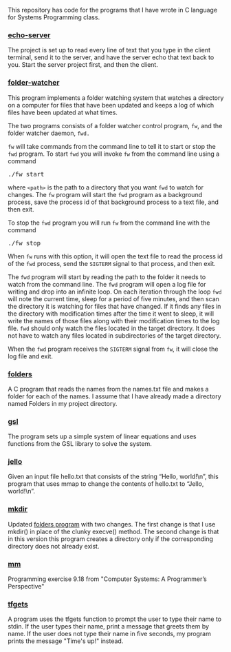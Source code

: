 This repository has code for the programs that I have wrote in  C language for Systems Programming class.

### [echo-server](https://github.com/hikarimn/systems-programming/tree/master/echo-server)
The project is set up to read every line of text that you type in the client terminal, send it to the server, and have the server echo that text back to you. Start the server project first, and then the client. 

### [folder-watcher](https://github.com/hikarimn/systems-programming/tree/master/folder-watcher)
This program implements a folder watching system that watches a directory on a computer for files that have been updated and keeps a log of which files have been updated at what times.

The two programs consists of a folder watcher control program, `fw`, and the folder watcher daemon, `fwd.`

`fw` will take commands from the command line to tell it to start or stop the `fwd` program. To start `fwd` you will invoke `fw` from the command line using a command

<pre>./fw start <path>
</pre>

where `<path>` is the path to a directory that you want `fwd` to watch for changes. The `fw` program will start the `fwd` program as a background process, save the process id of that background process to a text file, and then exit.

To stop the `fwd` program you will run `fw` from the command line with the command

<pre>./fw stop
</pre>

When `fw` runs with this option, it will open the text file to read the process id of the `fwd` process, send the `SIGTERM` signal to that process, and then exit.

The `fwd` program will start by reading the path to the folder it needs to watch from the command line. The `fwd` program will open a log file for writing and drop into an infinite loop. On each iteration through the loop `fwd` will note the current time, sleep for a period of five minutes, and then scan the directory it is watching for files that have changed. If it finds any files in the directory with modification times after the time it went to sleep, it will write the names of those files along with their modification times to the log file. `fwd` should only watch the files located in the target directory. It does not have to watch any files located in subdirectories of the target directory.

When the `fwd` program receives the `SIGTERM` signal from `fw`, it will close the log file and exit.

### [folders](https://github.com/hikarimn/systems-programming/tree/master/folders)
A C program that reads the names from the names.txt file and makes a folder for each of the names. I assume that I have already made a directory named Folders in my project directory. 

### [gsl](https://github.com/hikarimn/systems-programming/tree/master/gsl) 
The program sets up a simple system of linear equations and uses functions from the GSL library to solve the system.

### [jello](https://github.com/hikarimn/systems-programming/tree/master/jello)
Given an input file hello.txt that consists of the string “Hello, world!\n”, this program that uses mmap to change the contents of hello.txt to “Jello, world!\n”.

### [mkdir](https://github.com/hikarimn/systems-programming/tree/master/mkdir)
Updated [folders program](https://github.com/hikarimn/systems-programming/tree/master/folders) with two changes. The first change is that I use mkdir() in place of the clunky execve() method. The second change is that in this version this program creates a directory only if the corresponding directory does not already exist.

### [mm](https://github.com/hikarimn/systems-programming/tree/master/mm)
Programming exercise 9.18 from "Computer Systems: 
A Programmer’s Perspective"

### [tfgets](https://github.com/hikarimn/systems-programming/tree/master/tfgets)
A program uses the tfgets function to prompt the user to type their name to stdin. If the user types their name, print a message that greets them by name. If the user does not type their name in five seconds, my program prints the message "Time's up!" instead.
